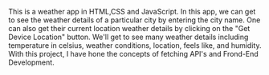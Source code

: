 This is a weather app in HTML,CSS and JavaScript. In this app, we can get to see the weather details of a particular city by entering the city name. One can also get their current location weather details by clicking on the "Get Device Location" button. We'll get to see many weather details including temperature in celsius, weather conditions, location, feels like, and humidity. With this project, I have hone the concepts of fetching API's and Frond-End Development.
